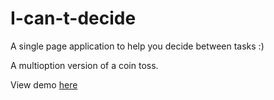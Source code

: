 # I-can-t-decide
A single page application to help you decide between tasks :)

A multioption version of a coin toss.

View demo [here](https://help-me-decide.aniganesh.now.sh)

